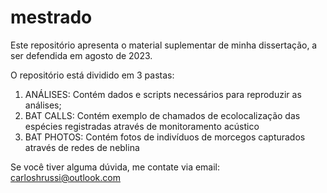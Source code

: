 # mestrado
Este repositório apresenta o material suplementar de minha dissertação, a ser defendida em agosto de 2023.

O repositório está dividido em 3 pastas:
1. ANÁLISES: Contém dados e scripts necessários para reproduzir as análises;
2. BAT CALLS: Contém exemplo de chamados de ecolocalização das espécies registradas através de monitoramento acústico
3. BAT PHOTOS: Contém fotos de indivíduos de morcegos capturados através de redes de neblina

Se você tiver alguma dúvida, me contate via email: carloshrussi@outlook.com

